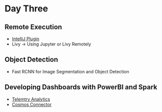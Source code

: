 # Day Three

## Remote Execution

+ [IntelliJ Plugin](https://github.com/Azure/LearnAnalytics-SparkML/blob/master/Student-Resources/Labs/DataFrameLabs/Lab5-IntelliJLivy.md)
+ Livy -> Using Jupyter or Livy Remotely

## Object Detection

+ Fast RCNN for Image Segmentation and Object Detection

## Developing Dashboards with PowerBI and Spark

+ [Telemtry Analytics](https://gallery.cortanaintelligence.com/Solution/Telemetry-Analytics)
+ [Cosmos Connector](https://github.com/Azure/azure-cosmosdb-spark/wiki/Configuring-Power-BI-Direct-Query-to-Azure-Cosmos-DB-via-Apache-Spark-(HDI))